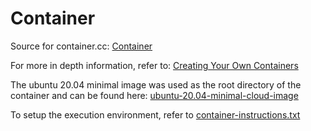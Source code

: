 # Container

Source for container.cc: [Container](https://github.com/cesarvr/container)

For more in depth information, refer to: [Creating Your Own Containers](https://cesarvr.github.io/post/2018-05-22-create-containers/)

The ubuntu 20.04 minimal image was used as the root directory of the container and can be found here:
[ubuntu-20.04-minimal-cloud-image](http://cloud-images.ubuntu.com/minimal/releases/focal/release/ubuntu-20.04-minimal-cloudimg-amd64-root.tar.xz)

To setup the execution environment, refer to [container-instructions.txt](./container/container-instructions.txt)
